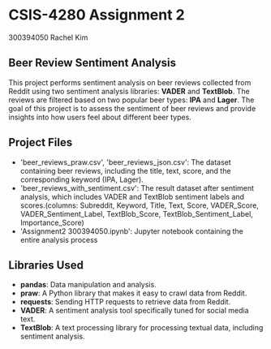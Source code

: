# CSIS-4280 Assignment 2
300394050 Rachel Kim

## Beer Review Sentiment Analysis

This project performs sentiment analysis on beer reviews collected from Reddit using two sentiment analysis libraries: 
**VADER** and **TextBlob**. The reviews are filtered based on two popular beer types: **IPA** and **Lager**. The goal of this project is to assess the sentiment of beer reviews and provide insights into how users feel about different beer types.

## Project Files

- 'beer_reviews_praw.csv', 'beer_reviews_json.csv': The dataset containing beer reviews, including the title, text, score, and the corresponding keyword (IPA, Lager).
- 'beer_reviews_with_sentiment.csv': The result dataset after sentiment analysis, which includes VADER and TextBlob sentiment labels and scores.(columns: Subreddit, Keyword, Title, Text, Score, VADER_Score, VADER_Sentiment_Label, TextBlob_Score, TextBlob_Sentiment_Label,	Importance_Score)
- 'Assignment2 300394050.ipynb': Jupyter notebook containing the entire analysis process


## Libraries Used
- **pandas**: Data manipulation and analysis.
- **praw**: A Python library that makes it easy to crawl data from Reddit.
- **requests**: Sending HTTP requests to retrieve data from Reddit.
- **VADER**: A sentiment analysis tool specifically tuned for social media text.
- **TextBlob**: A text processing library for processing textual data, including sentiment analysis.

